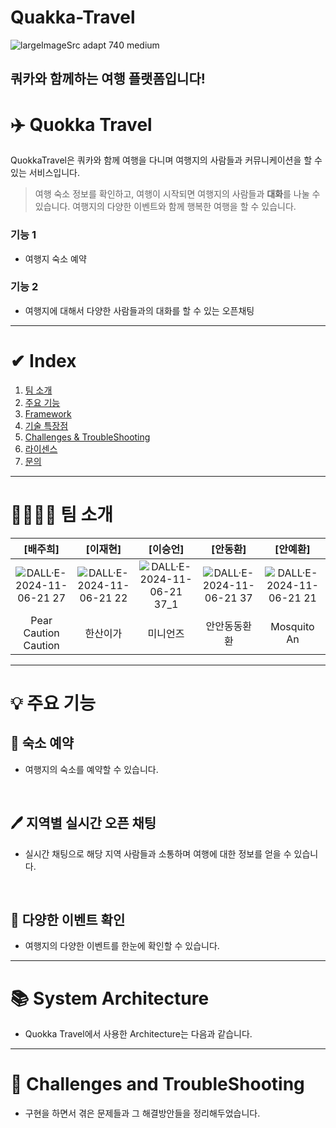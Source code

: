 # Quakka-Travel

![largeImageSrc adapt 740 medium](https://github.com/user-attachments/assets/fb3c6851-7b93-4f06-86c0-d54b75bb5a30)

쿼카와 함께하는 여행 플랫폼입니다!
---

# ✈️ Quokka Travel

QuokkaTravel은 쿼카와 함께 여행을 다니며 여행지의 사람들과 커뮤니케이션을 할 수 있는 서비스입니다.

> 여행 숙소 정보를 확인하고, 여행이 시작되면 여행지의 사람들과 **대화**를 나눌 수 있습니다.
> 여행지의 다양한 이벤트와 함께 행복한 여행을 할 수 있습니다.

### 기능 1

- 여행지 숙소 예약

### 기능 2

- 여행지에 대해서 다양한 사람들과의 대화를 할 수 있는 오픈채팅

---

# ✔︎ Index

1. [팀 소개](#👨‍👦‍👦-팀-소개)
2. [주요 기능](#💡-주요-기능)
3. [Framework](#📚-Framework)
4. [기술 특장점](#🛠-기술-특장점)
5. [Challenges & TroubleShooting](#Challenges-and-TroubleShooting)
6. [라이센스](#라이센스)
7. [문의](#문의)

---

# 👨‍👨‍👦‍👦 팀 소개

|         [배주희]          |         [이재현]          |          [이승언]           |         [안동환]          |         [안예환]          |
| :---: | :---: | :---: | :---: | :---: |
| ![DALL·E-2024-11-06-21 27](https://github.com/user-attachments/assets/2affac05-5b2c-47f4-a894-85205e3d1bc1) | ![DALL·E-2024-11-06-21 22](https://github.com/user-attachments/assets/f5a19c45-d6e0-421d-8eb6-37b253c6cffb) | ![DALL·E-2024-11-06-21 37_1](https://github.com/user-attachments/assets/3c7ca556-9035-421c-b1e4-1a9c45aa6589) | ![DALL·E-2024-11-06-21 37](https://github.com/user-attachments/assets/b9f08ce2-f4af-41a6-b8c7-ad5e0316a03e) | ![DALL·E-2024-11-06-21 21](https://github.com/user-attachments/assets/a90ec70a-d2af-49ac-9aeb-6397c1fe43f4) |
| Pear Caution Caution | 한산이가 | 미니언즈 | 안안동동환환 | Mosquito An |

---

# 💡 주요 기능

## 📐 숙소 예약

- 여행지의 숙소를 예약할 수 있습니다.

<br />

## 🖊️ 지역별 실시간 오픈 채팅

- 실시간 채팅으로 해당 지역 사람들과 소통하며 여행에 대한 정보를 얻을 수 있습니다.

<br />

## 💭 다양한 이벤트 확인

- 여행지의 다양한 이벤트를 한눈에 확인할 수 있습니다.

---

# 📚 System Architecture
- Quokka Travel에서 사용한 Architecture는 다음과 같습니다.


---

# 🚀 Challenges and TroubleShooting
- 구현을 하면서 겪은 문제들과 그 해결방안들을 정리해두었습니다.

